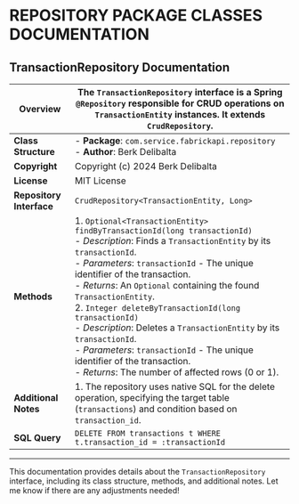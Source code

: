 # REPOSITORY PACKAGE CLASSES DOCUMENTATION

## TransactionRepository Documentation

| **Overview** | The `TransactionRepository` interface is a Spring `@Repository` responsible for CRUD operations on `TransactionEntity` instances. It extends `CrudRepository`. |
| --- | --- |
| **Class Structure** | - **Package**: `com.service.fabrickapi.repository`<br>- **Author**: Berk Delibalta |
| **Copyright** | Copyright (c) 2024 Berk Delibalta |
| **License** | MIT License |
| **Repository Interface** | `CrudRepository<TransactionEntity, Long>` |
| **Methods** | 1. `Optional<TransactionEntity> findByTransactionId(long transactionId)`<br>   - *Description*: Finds a `TransactionEntity` by its `transactionId`.<br>   - *Parameters*: `transactionId` - The unique identifier of the transaction.<br>   - *Returns*: An `Optional` containing the found `TransactionEntity`.<br>2. `Integer deleteByTransactionId(long transactionId)`<br>   - *Description*: Deletes a `TransactionEntity` by its `transactionId`.<br>   - *Parameters*: `transactionId` - The unique identifier of the transaction.<br>   - *Returns*: The number of affected rows (0 or 1). |
| **Additional Notes** | 1. The repository uses native SQL for the delete operation, specifying the target table (`transactions`) and condition based on `transaction_id`. |
| **SQL Query** | `DELETE FROM transactions t WHERE t.transaction_id = :transactionId` |

---

This documentation provides details about the `TransactionRepository` interface, including its class structure, methods, and additional notes. Let me know if there are any adjustments needed!